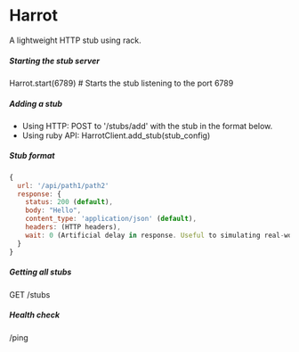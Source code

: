 # Harrot
A lightweight HTTP stub using rack.

##### Starting the stub server
Harrot.start(6789) # Starts the stub listening to the port 6789

##### Adding a stub
  * Using HTTP: POST to '/stubs/add' with the stub in the format below.
  * Using ruby API: HarrotClient.add_stub(stub_config)

##### Stub format
```javascript
{
  url: '/api/path1/path2'
  response: {
    status: 200 (default),
    body: "Hello",
    content_type: 'application/json' (default),
    headers: (HTTP headers),
    wait: 0 (Artificial delay in response. Useful to simulating real-world response times)
  }
}
```

##### Getting all stubs
  GET /stubs

##### Health check
  /ping

